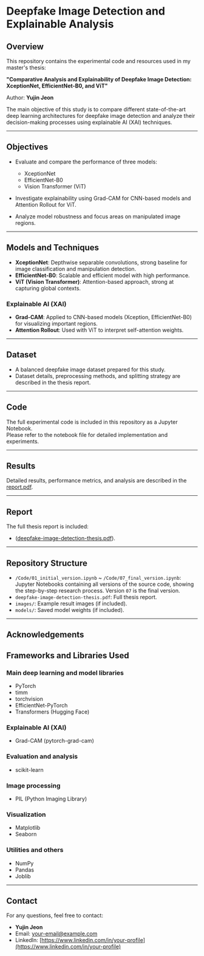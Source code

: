 # Deepfake Image Detection and Explainable Analysis

## Overview

This repository contains the experimental code and resources used in my master's thesis:

**"Comparative Analysis and Explainability of Deepfake Image Detection: XceptionNet, EfficientNet-B0, and ViT"**

Author: **Yujin Jeon**

The main objective of this study is to compare different state-of-the-art deep learning architectures for deepfake image detection and analyze their decision-making processes using explainable AI (XAI) techniques.

---

## Objectives

- Evaluate and compare the performance of three models:
  - XceptionNet
  - EfficientNet-B0
  - Vision Transformer (ViT)

- Investigate explainability using Grad-CAM for CNN-based models and Attention Rollout for ViT.

- Analyze model robustness and focus areas on manipulated image regions.

---

## Models and Techniques

- **XceptionNet**: Depthwise separable convolutions, strong baseline for image classification and manipulation detection.
- **EfficientNet-B0**: Scalable and efficient model with high performance.
- **ViT (Vision Transformer)**: Attention-based approach, strong at capturing global contexts.

### Explainable AI (XAI)

- **Grad-CAM**: Applied to CNN-based models (Xception, EfficientNet-B0) for visualizing important regions.
- **Attention Rollout**: Used with ViT to interpret self-attention weights.

---

## Dataset

- A balanced deepfake image dataset prepared for this study.
- Dataset details, preprocessing methods, and splitting strategy are described in the thesis report.
---

## Code

The full experimental code is included in this repository as a Jupyter Notebook.  
Please refer to the notebook file for detailed implementation and experiments.

---

## Results

Detailed results, performance metrics, and analysis are described in the [report.pdf](./report.pdf).

---

## Report

The full thesis report is included:

- ([deepfake-image-detection-thesis.pdf](./deepfake-image-detection-thesis.pdf)).

---

## Repository Structure

- `/Code/01_initial_version.ipynb` ~ `/Code/07_final_version.ipynb`: Jupyter Notebooks containing all versions of the source code, showing the step-by-step research process. Version `07` is the final version.
- `deepfake-image-detection-thesis.pdf`: Full thesis report.
- `images/`: Example result images (if included).
- `models/`: Saved model weights (if included).

---

## Acknowledgements

## Frameworks and Libraries Used

### Main deep learning and model libraries
- PyTorch
- timm
- torchvision
- EfficientNet-PyTorch
- Transformers (Hugging Face)

### Explainable AI (XAI)
- Grad-CAM (pytorch-grad-cam)

### Evaluation and analysis
- scikit-learn

### Image processing
- PIL (Python Imaging Library)

### Visualization
- Matplotlib
- Seaborn

### Utilities and others
- NumPy
- Pandas
- Joblib


---

## Contact

For any questions, feel free to contact:

- **Yujin Jeon**
- Email: your-email@example.com
- LinkedIn: [https://www.linkedin.com/in/your-profile](https://www.linkedin.com/in/your-profile)

